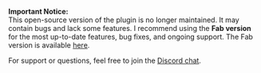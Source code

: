 **Important Notice:**  
This open-source version of the plugin is no longer maintained. It may contain bugs and lack some features. I recommend using the **Fab version** for the most up-to-date features, bug fixes, and ongoing support. The Fab version is available [here](https://www.fab.com/listings/9bc46d5b-b9e1-4b93-aede-194619108265).

For support or questions, feel free to join the [Discord chat](https://georgy.dev/discord).